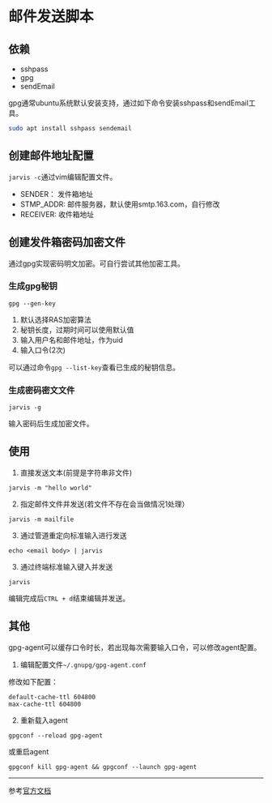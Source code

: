 # 邮件发送脚本


## 依赖

- sshpass
- gpg
- sendEmail

gpg通常ubuntu系统默认安装支持，通过如下命令安装sshpass和sendEmail工具。
```bash
sudo apt install sshpass sendemail
```

## 创建邮件地址配置

`jarvis -c`通过vim编辑配置文件。

- SENDER： 发件箱地址
- STMP_ADDR: 邮件服务器，默认使用smtp.163.com，自行修改
- RECEIVER: 收件箱地址

## 创建发件箱密码加密文件


通过gpg实现密码明文加密。可自行尝试其他加密工具。

### 生成gpg秘钥

`gpg --gen-key`

1. 默认选择RAS加密算法
2. 秘钥长度，过期时间可以使用默认值
3. 输入用户名和邮件地址，作为uid
4. 输入口令(2次)

可以通过命令`gpg --list-key`查看已生成的秘钥信息。

### 生成密码密文文件

`jarvis -g`

输入密码后生成加密文件。

## 使用

1. 直接发送文本(前提是字符串非文件)

`jarvis -m "hello world"`

2. 指定邮件文件并发送(若文件不存在会当做情况1处理）

`jarvis -m mailfile`

3. 通过管道重定向标准输入进行发送

`echo <email body> | jarvis`

3. 通过终端标准输入键入并发送

`jarvis`

编辑完成后`CTRL + d`结束编辑并发送。



## 其他

gpg-agent可以缓存口令时长，若出现每次需要输入口令，可以修改agent配置。

1. 编辑配置文件`~/.gnupg/gpg-agent.conf`

修改如下配置：

```
default-cache-ttl 604800
max-cache-ttl 604800
```

2. 重新载入agent

`gpgconf --reload gpg-agent`

或重启agent

`gpgconf kill gpg-agent && gpgconf --launch gpg-agent`


----------

参考[官方文档](https://www.gnupg.org/documentation/manuals/gnupg/Agent-Options.html)
